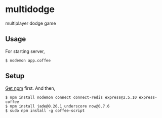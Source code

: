 multidodge
==========

multiplayer dodge game

Usage
-----
For starting server,

    $ nodemon app.coffee

Setup
-----
[Get npm](https://github.com/joyent/node/wiki/Installing-Node.js-via-package-manager) first. And then,

    $ npm install nodemon connect connect-redis express@2.5.10 express-coffee
    $ npm install jade@0.26.1 underscore now@0.7.6
    $ sudo npm install -g coffee-script
